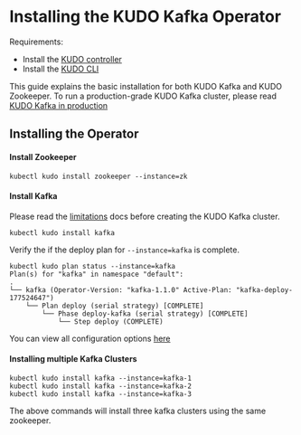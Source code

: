 # Installing the KUDO Kafka Operator

Requirements:

- Install the [KUDO controller](https://kudo.dev/docs/getting-started/)
- Install the [KUDO CLI](https://kudo.dev/docs/cli/)

This guide explains the basic installation for both KUDO Kafka and KUDO Zookeeper.
To run a production-grade KUDO Kafka cluster, please read [KUDO Kafka in production](./production.md)

## Installing the Operator

#### Install Zookeeper 
```
kubectl kudo install zookeeper --instance=zk
```

#### Install Kafka 

Please read the [limitations](./limitations.md) docs before creating the KUDO Kafka cluster. 

```
kubectl kudo install kafka
```

Verify the if the deploy plan for `--instance=kafka` is complete.
```
kubectl kudo plan status --instance=kafka
Plan(s) for "kafka" in namespace "default":
.
└── kafka (Operator-Version: "kafka-1.1.0" Active-Plan: "kafka-deploy-177524647")
    └── Plan deploy (serial strategy) [COMPLETE]
        └── Phase deploy-kafka (serial strategy) [COMPLETE]
            └── Step deploy (COMPLETE)
```

You can view all configuration options [here](./configuration.md)

#### Installing multiple Kafka Clusters

```
kubectl kudo install kafka --instance=kafka-1
kubectl kudo install kafka --instance=kafka-2
kubectl kudo install kafka --instance=kafka-3
```

The above commands will install three kafka clusters using the same zookeeper.

